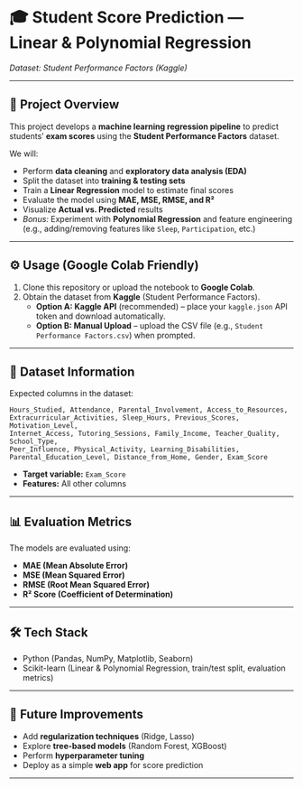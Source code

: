 # 🎓 Student Score Prediction — Linear & Polynomial Regression  

*Dataset: Student Performance Factors (Kaggle)*  

---

## 📌 Project Overview  
This project develops a **machine learning regression pipeline** to predict students’ **exam scores** using the **Student Performance Factors** dataset.  

We will:  
- Perform **data cleaning** and **exploratory data analysis (EDA)**  
- Split the dataset into **training & testing sets**  
- Train a **Linear Regression** model to estimate final scores  
- Evaluate the model using **MAE, MSE, RMSE, and R²**  
- Visualize **Actual vs. Predicted** results  
- *Bonus:* Experiment with **Polynomial Regression** and feature engineering (e.g., adding/removing features like `Sleep`, `Participation`, etc.)  

---

## ⚙️ Usage (Google Colab Friendly)  
1. Clone this repository or upload the notebook to **Google Colab**.  
2. Obtain the dataset from **Kaggle** (Student Performance Factors).  
   - **Option A: Kaggle API** (recommended) – place your `kaggle.json` API token and download automatically.  
   - **Option B: Manual Upload** – upload the CSV file (e.g., `Student Performance Factors.csv`) when prompted.  

---

## 📂 Dataset Information  
Expected columns in the dataset:  

```
Hours_Studied, Attendance, Parental_Involvement, Access_to_Resources, 
Extracurricular_Activities, Sleep_Hours, Previous_Scores, Motivation_Level, 
Internet_Access, Tutoring_Sessions, Family_Income, Teacher_Quality, School_Type, 
Peer_Influence, Physical_Activity, Learning_Disabilities, 
Parental_Education_Level, Distance_from_Home, Gender, Exam_Score
```

- **Target variable:** `Exam_Score`  
- **Features:** All other columns  

---

## 📊 Evaluation Metrics  
The models are evaluated using:  
- **MAE (Mean Absolute Error)**  
- **MSE (Mean Squared Error)**  
- **RMSE (Root Mean Squared Error)**  
- **R² Score (Coefficient of Determination)**  

---

## 🛠️ Tech Stack  
- Python (Pandas, NumPy, Matplotlib, Seaborn)  
- Scikit-learn (Linear & Polynomial Regression, train/test split, evaluation metrics)  

---

## 🚀 Future Improvements  
- Add **regularization techniques** (Ridge, Lasso)  
- Explore **tree-based models** (Random Forest, XGBoost)  
- Perform **hyperparameter tuning**  
- Deploy as a simple **web app** for score prediction  

---
